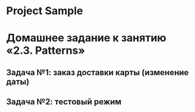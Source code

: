 # Project Sample 
# Домашнее задание к занятию «2.3. Patterns»
## Задача №1: заказ доставки карты (изменение даты)
## Задача №2: тестовый режим
